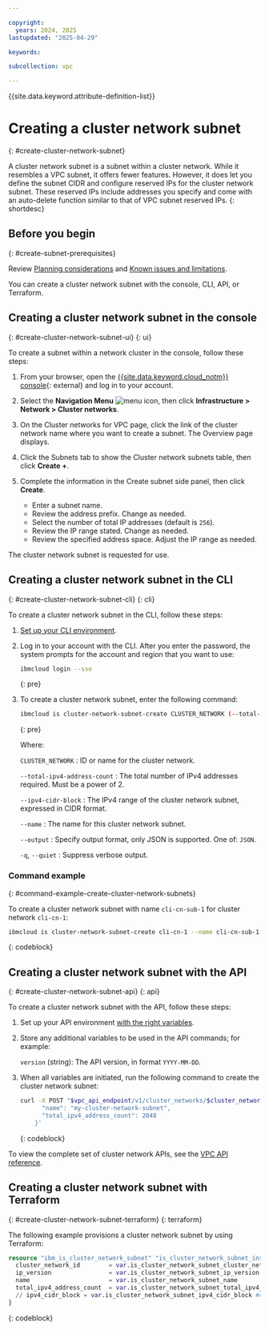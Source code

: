 ```yaml
---

copyright:
  years: 2024, 2025
lastupdated: "2025-04-29"

keywords:

subcollection: vpc

---
```


{{site.data.keyword.attribute-definition-list}}

# Creating a cluster network subnet
{: #create-cluster-network-subnet}

A cluster network subnet is a subnet within a cluster network. While it resembles a VPC subnet, it offers fewer features. However, it does let you define the subnet CIDR and configure reserved IPs for the cluster network subnet. These reserved IPs include addresses you specify and come with an auto-delete function similar to that of VPC subnet reserved IPs.
{: shortdesc}

## Before you begin
{: #create-subnet-prerequisites}

Review [Planning considerations](/docs/vpc?topic=vpc-planning-cluster-network&interface=ui) and [Known issues and limitations](/docs/vpc?topic=vpc-limitations-cluster-network&interface=ui).

You can create a cluster network subnet with the console, CLI, API, or Terraform.

## Creating a cluster network subnet in the console
{: #create-cluster-network-subnet-ui}
{: ui}

To create a subnet within a network cluster in the console, follow these steps:

1. From your browser, open the [{{site.data.keyword.cloud_notm}} console](/login){: external} and log in to your account.
1. Select the **Navigation Menu** ![menu icon](../../icons/icon_hamburger.svg), then click  **Infrastructure > Network > Cluster networks**.
1. On the Cluster networks for VPC page, click the link of the cluster network name where you want to create a subnet. The Overview page displays.
1. Click the Subnets tab to show the Cluster network subnets table, then click **Create +**.
1. Complete the information in the Create subnet side panel, then click **Create**.

   * Enter a subnet name.
   * Review the address prefix. Change as needed.
   * Select the number of total IP addresses (default is `256`).
   * Review the IP range stated. Change as needed.
   * Review the specified address space. Adjust the IP range as needed.

The cluster network subnet is requested for use.

## Creating a cluster network subnet in the CLI
{: #create-cluster-network-subnet-cli}
{: cli}

To create a cluster network subnet in the CLI, follow these steps:

1. [Set up your CLI environment](/docs/vpc?topic=vpc-set-up-environment&interface=cli). 
   
1. Log in to your account with the CLI. After you enter the password, the system prompts for the account and region that you want to use:

    ```sh
    ibmcloud login --sso
    ```
    {: pre}

1. To create a cluster network subnet, enter the following command:

   ```bash
   ibmcloud is cluster-network-subnet-create CLUSTER_NETWORK (--total-ipv4-address-count TOTAL_IPV4_ADDRESS_COUNT | --ipv4-cidr-block IPV4_CIDR_BLOCK) [--name NAME] [--ip-version IP_VERSION] [--output JSON] [-q, --quiet]
   ```
   {: pre}

   Where:

   `CLUSTER_NETWORK`
   :    ID or name for the cluster network.

   `--total-ipv4-address-count`
   :    The total number of IPv4 addresses required. Must be a power of 2.

   `--ipv4-cidr-block`
   :    The IPv4 range of the cluster network subnet, expressed in CIDR format.

   `--name`
   :    The name for this cluster network subnet.

   `--output`
   :    Specify output format, only JSON is supported. One of: `JSON`.

   `-q`, `--quiet`
   :    Suppress verbose output.

### Command example
{: #command-example-create-cluster-network-subnets}

To create a cluster network subnet with name `cli-cn-sub-1` for cluster network `cli-cn-1`:

```sh
ibmcloud is cluster-network-subnet-create cli-cn-1 --name cli-cn-sub-1 --total-ipv4-address-count 32
```
{: codeblock} 

## Creating a cluster network subnet with the API
{: #create-cluster-network-subnet-api}
{: api}

To create a cluster network subnet with the API, follow these steps:

1. Set up your API environment [with the right variables](/docs/vpc?topic=vpc-set-up-environment#api-prerequisites-setup).
1. Store any additional variables to be used in the API commands; for example:

   `version` (string): The API version, in format `YYYY-MM-DD`.

1. When all variables are initiated, run the following command to create the cluster network subnet:

   ```sh
   curl -X POST "$vpc_api_endpoint/v1/cluster_networks/$cluster_network_id/subnets?version=$today&generation=2" -H "Authorization: Bearer $iam_token" -d '{
         "name": "my-cluster-network-subnet",
         "total_ipv4_address_count": 2048
       }'
   ```
   {: codeblock}

To view the complete set of cluster network APIs, see the [VPC API reference](/apidocs/vpc/latest#list-cluster-network-profiles).

## Creating a cluster network subnet with Terraform
{: #create-cluster-network-subnet-terraform}
{: terraform}

The following example provisions a cluster network subnet by using Terraform:

```terraform
resource "ibm_is_cluster_network_subnet" "is_cluster_network_subnet_instance" {
  cluster_network_id        = var.is_cluster_network_subnet_cluster_network_id
  ip_version                = var.is_cluster_network_subnet_ip_version
  name                      = var.is_cluster_network_subnet_name
  total_ipv4_address_count  = var.is_cluster_network_subnet_total_ipv4_address_count
  // ipv4_cidr_block = var.is_cluster_network_subnet_ipv4_cidr_block #conflicts with total_ipv4_address_count
}
```
{: codeblock}
